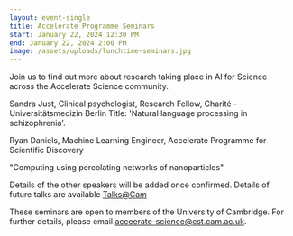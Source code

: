 ```yaml
---
layout: event-single
title: Accelerate Programme Seminars
start: January 22, 2024 12:30 PM
end: January 22, 2024 2:00 PM
image: /assets/uploads/lunchtime-seminars.jpg
---
```

J﻿oin us to find out more about research taking place in AI for Science across the Accelerate Science community. 

Sandra Just, Clinical psychologist, Research Fellow, Charité - Universitätsmedizin Berlin
Title: 'Natural language processing in schizophrenia'.

Ryan Daniels, Machine Learning Engineer, Accelerate Programme for Scientific Discovery

"Computing using percolating networks of nanoparticles" 

Details of the other speakers will be added once confirmed. Details of future talks are available [Talks@Cam](https://talks.cam.ac.uk/show/index/112540)

T﻿hese seminars are open to members of the University of Cambridge. For further details, please email acceerate-science@cst.cam.ac.uk.